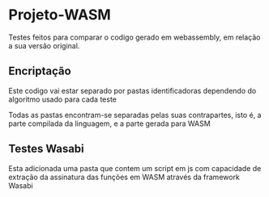 # Projeto-WASM
Testes feitos para comparar o codigo gerado em webassembly, em relação a sua versão original.

## Encriptação
Este codigo vai estar separado por pastas identificadoras dependendo do algoritmo usado para cada teste 

Todas as pastas encontram-se separadas pelas suas contrapartes, isto é, a parte  compilada da linguagem, e a parte gerada para WASM

## Testes Wasabi
Esta adicionada uma pasta que contem um script em js com capacidade de extração da assinatura das funções em WASM através da framework Wasabi
